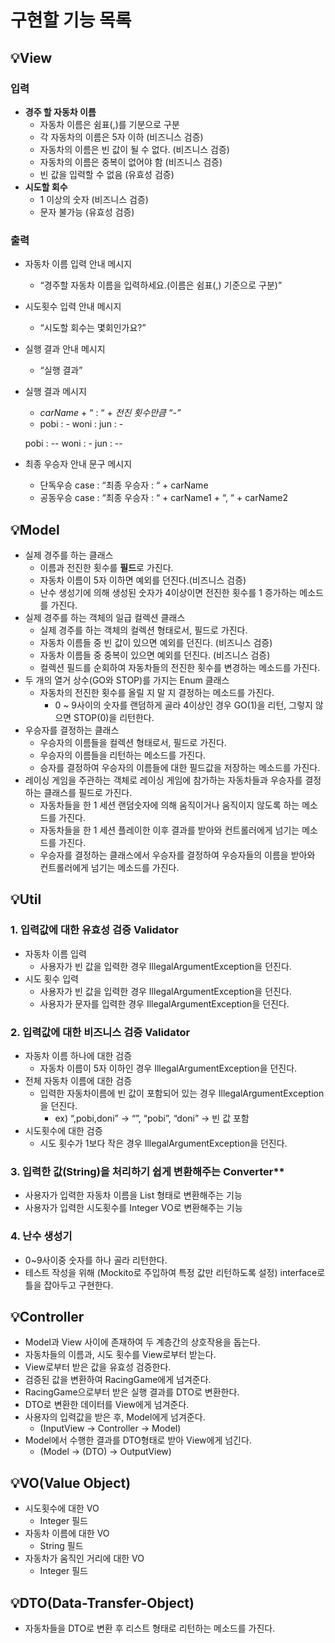 # 구현할 기능 목록

## **💡View**

### **입력**

- **경주 할 자동차 이름**
    - 자동차 이름은 쉼표(,)를 기분으로 구분
    - 각 자동차의 이름은 5자 이하 (비즈니스 검증)
    - 자동차의 이름은 빈 값이 될 수 없다. (비즈니스 검증)
    - 자동차의 이름은 중복이 없어야 함 (비즈니스 검증)
    - 빈 값을 입력할 수 없음 (유효성 검증)
- **시도할 회수**
    - 1 이상의 숫자 (비즈니스 검증)
    - 문자 불가능 (유효성 검증)

### 출력

- 자동차 이름 입력 안내 메시지
    - “경주할 자동차 이름을 입력하세요.(이름은 쉼표(,) 기준으로 구분)”
- 시도횟수 입력 안내 메시지
    - “시도할 회수는 몇회인가요?”
- 실행 결과 안내 메시지
    - “실행 결과”
- 실행 결과 메시지
    - *carName* + “ : “ + *전진 횟수만큼 “-”*
    - pobi : -
      woni :
      jun : -

  pobi : --
  woni : -
  jun : --
- 최종 우승자 안내 문구 메시지
    - 단독우승 case : “최종 우승자 : “ + carName
    - 공동우승 case : “최종 우승자 : “ + carName1 + “, “ + carName2

## **💡Model**

- 실제 경주를 하는 클래스
    - 이름과 전진한 횟수를 **필드**로 가진다.
    - 자동차 이름이 5자 이하면 예외를 던진다.(비즈니스 검증)
    - 난수 생성기에 의해 생성된 숫자가 4이상이면 전진한 횟수를 1 증가하는 메소드를 가진다.
- 실제 경주를 하는 객체의 일급 컬렉션 클래스
    - 실제 경주를 하는 객체의 컬렉션 형태로서, 필드로 가진다.
    - 자동차 이름들 중 빈 값이 있으면 예외를 던진다. (비즈니스 검증)
    - 자동차 이름들 중 중복이 있으면 예외를 던진다. (비즈니스 검증)
    - 컬렉션 필드를 순회하여 자동차들의 전진한 횟수를 변경하는 메소드를 가진다.
- 두 개의 열거 상수(GO와 STOP)를 가지는 Enum 클래스
    - 자동차의 전진한 횟수를 올릴 지 말 지 결정하는 메소드를 가진다.
        - 0 ~ 9사이의 숫자를 랜덤하게 골라 4이상인 경우 GO(1)을 리턴, 그렇지 않으면 STOP(0)을 리턴한다.
- 우승자를 결정하는 클래스
    - 우승자의 이름들을 컬렉션 형태로서, 필드로 가진다.
    - 우승자의 이름들을 리턴하는 메소드를 가진다.
    - 승자를 결정하여 우승자의 이름들에 대한 필드값을 저장하는 메소드를 가진다.
- 레이싱 게임을 주관하는 객체로 레이싱 게임에 참가하는 자동차들과 우승자를 결정하는 클래스를 필드로 가진다.
    - 자동차들을 한 1 세션 랜덤숫자에 의해 움직이거나 움직이지 않도록 하는 메소드를 가진다.
    - 자동차들을 한 1 세션 플레이한 이후 결과를 받아와 컨트롤러에게 넘기는 메소드를 가진다.
    - 우승자를 결정하는 클래스에서 우승자를 결정하여 우승자들의 이름을 받아와 컨트롤러에게 넘기는 메소드를 가진다.

## **💡Util**

### 1. 입력값에 대한 유효성 검증 Validator

- 자동차 이름 입력
    - 사용자가 빈 값을 입력한 경우 IllegalArgumentException을 던진다.
- 시도 횟수 입력
    - 사용자가 빈 값을 입력한 경우 IllegalArgumentException을 던진다.
    - 사용자가 문자를 입력한 경우 IllegalArgumentException을 던진다.

### 2. 입력값에 대한 비즈니스 검증 Validator

- 자동차 이름 하나에 대한 검증
    - 자동차 이름이 5자 이하인 경우 IllegalArgumentException을 던진다.
- 전체 자동차 이름에 대한 검증
    - 입력한 자동차이름에 빈 값이 포함되어 있는 경우 IllegalArgumentException을 던진다.
        - ex) “,pobi,doni” → “”, “pobi”, “doni” → 빈 값 포함
- 시도횟수에 대한 검증
    - 시도 횟수가 1보다 작은 경우 IllegalArgumentException을 던진다.

### 3. 입력한 값(String)을 처리하기 쉽게 변환해주는 Converter**

- 사용자가 입력한 자동차 이름을 List<VO> 형태로 변환해주는 기능
- 사용자가 입력한 시도횟수를 Integer VO로 변환해주는 기능

### 4. 난수 생성기

- 0~9사이중 숫자를 하나 골라 리턴한다.
- 테스트 작성을 위해 (Mockito로 주입하여 특정 값만 리턴하도록 설정) interface로 틀을 잡아두고 구현한다.

## 💡Controller

- Model과 View 사이에 존재하여 두 계층간의 상호작용을 돕는다.
- 자동차들의 이름과, 시도 횟수를 View로부터 받는다.
- View로부터 받은 값을 유효성 검증한다.
- 검증된 값을 변환하여 RacingGame에게 넘겨준다.
- RacingGame으로부터 받은 실행 결과를 DTO로 변환한다.
- DTO로 변환한 데이터를 View에게 넘겨준다.
- 사용자의 입력값을 받은 후, Model에게 넘겨준다.
    - (InputView → Controller → Model)
- Model에서 수행한 결과를 DTO형태로 받아 View에게 넘긴다.
    - (Model -> (DTO) -> OutputView)

## 💡VO(Value Object)

- 시도횟수에 대한 VO
    - Integer 필드
- 자동차 이름에 대한 VO
    - String 필드
- 자동차가 움직인 거리에 대한 VO
    - Integer 필드

## 💡DTO(Data-Transfer-Object)

- 자동차들을 DTO로 변환 후 리스트 형태로 리턴하는 메소드를 가진다.
